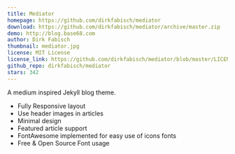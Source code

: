 ```yaml
---
title: Mediator
homepage: https://github.com/dirkfabisch/mediator
download: https://github.com/dirkfabisch/mediator/archive/master.zip
demo: http://blog.base68.com
author: Dirk Fabisch
thumbnail: mediator.jpg
license: MIT License
license_link: https://github.com/dirkfabisch/mediator/blob/master/LICENCE
github_repo: dirkfabisch/mediator
stars: 342
---
```


A medium inspired Jekyll blog theme.

* Fully Responsive layout
* Use header images in articles
* Minimal design
* Featured article support
* FontAwesome implemented for easy use of icons fonts
* Free & Open Source Font usage
